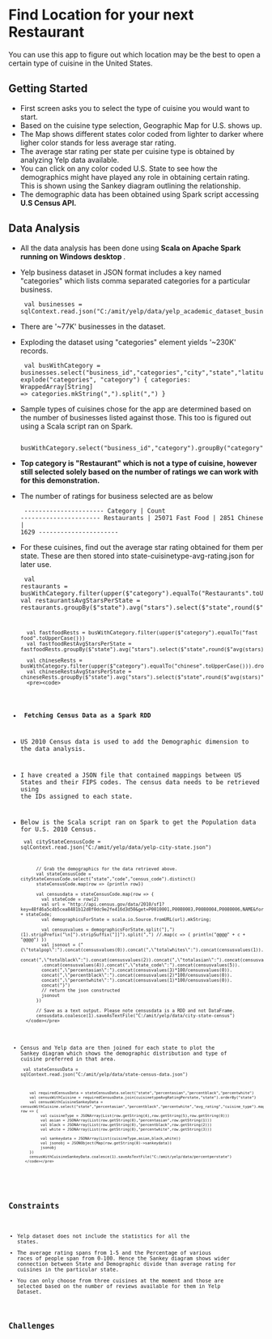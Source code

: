 # Find Location for your next Restaurant

You can use this app to figure out which location may be the best to open a certain type of cuisine in the United States.

## Getting Started

* First screen asks you to select the type of cuisine you would want to start. 
* Based on the cuisine type selection, Geographic Map for U.S. shows up.
* The Map shows different states color coded from lighter to darker where ligher color stands for less average star rating.
* The average star rating per state per cuisine type is obtained by analyzing Yelp data available.
* You can click on any color coded U.S. State to see how the demographics might have played any role in obtaining certain rating. This is shown using the Sankey diagram outlining the relationship.
* The demographic data has been obtained using Spark script accessing <b> U.S Census API. </b>


## Data Analysis

* All the data analysis has been done using <b> Scala on Apache Spark running on Windows desktop </b>.
* Yelp business dataset in JSON format includes a key named "categories" which lists comma separated categories for a particular business.
		<pre><code>
		val businesses = sqlContext.read.json("C:/amit/yelp/data/yelp_academic_dataset_business.json")
		</code></pre>
*  There are '~77K' businesses in the dataset.
*  Exploding the dataset using "categories" element yields '~230K' records.
		<pre><code>
		val busWithCategory = businesses.select("business_id","categories","city","state","latitude","longitude","stars").
		  explode("categories", "category") {
		  categories: WrappedArray[String] => categories.mkString(",").split(",") }
		</code></pre>
* Sample types of cuisines chose for the app are determined based on the number of businesses listed against those. This too is figured out using a Scala script ran on Spark.
		<pre><code>
		busWithCategory.select("business_id","category").groupBy("category").count().orderBy(desc("count")).show()
		</code></pre> 
* <b> Top category is "Restaurant" which is not a type of cuisine, however still selected solely based on the number of ratings we can work with for this demonstration. </b>
* The number of ratings for business selected are as below
		<pre><code>
		----------------------
		Category    |  Count 
		----------------------
		Restaurants |  25071
		Fast Food   |  2851
		Chinese     |  1629
		----------------------
		</code></pre>
* For these cuisines, find out the average star rating obtained for them per state. These are then stored into state-cuisinetype-avg-rating.json for later use.
		<pre><code>
		val restaurants = busWithCategory.filter(upper($"category").equalTo("Restaurants".toUpperCase())).drop("categories")
		val restaurantsAvgStarsPerState = restaurants.groupBy($"state").avg("stars").select($"state",round($"avg(stars)",2).alias("avg_star"))

		val fastfoodRests = busWithCategory.filter(upper($"category").equalTo("fast food".toUpperCase()))
		val fastfoodRestAvgStarsPerState = fastfoodRests.groupBy($"state").avg("stars").select($"state",round($"avg(stars)",2).alias("avg_star"))

		val chineseRests = busWithCategory.filter(upper($"category").equalTo("chinese".toUpperCase())).drop("categories")
		val chineseRestsAvgStarsPerState = chineseRests.groupBy($"state").avg("stars").select($"state",round($"avg(stars)",2).alias("avg_star"))
		<pre><code>
* <b> Fetching Census Data as a Spark RDD </b>
* US 2010 Census data is used to add the Demographic dimension to the data analysis. 
* I have created a JSON file that contained mappings between US States and their FIPS codes. The census data needs to be retrieved using the IDs assigned to each
state.
* Below is the Scala script ran on Spark to get the Population data for U.S. 2010 Census.
		<pre><code>
		val cityStateCensusCode = sqlContext.read.json("C:/amit/yelp/data/yelp-city-state.json")
		  
			// Grab the demographics for the data retrieved above.
			val stateCensusCode = cityStateCensusCode.select("state","code","census_code").distinct()
			stateCensusCode.map(row => {println row})
			
			val censusdata = stateCensusCode.map(row => {
			  val stateCode = row(2)
			  val url = "http://api.census.gov/data/2010/sf1?key=48f46a5c4b5cea8481b12d8f0dc9e2fe416d3d50&get=P0010001,P0080003,P0080004,P0080006,NAME&for=state:" + stateCode;
			  val demographicsForState = scala.io.Source.fromURL(url).mkString;

			  val censusvalues = demographicsForState.split("],")(1).stripPrefix("\n[").stripSuffix("]]").split(",") //.map(c => { println("@@@@" + c + "@@@@") })
			  val jsonout = ("{\"totalpop\":").concat(censusvalues(0)).concat(",\"totalwhites\":").concat(censusvalues(1)).
			  concat(",\"totalblack\":").concat(censusvalues(2)).concat(",\"totalasian\":").concat(censusvalues(3)).concat(",\"state\":")
			  .concat(censusvalues(4)).concat(",\"state_code\":").concat(censusvalues(5)).
			  concat(",\"percentasian\":").concat(censusvalues(3)*100/censusvalues(0)).
			  concat(",\"percentblack\":").concat(censusvalues(2)*100/censusvalues(0)).
			  concat(",\"percentwhite\":").concat(censusvalues(1)*100/censusvalues(0)).
			  concat("}")
			  // return the json constructed
			  jsonout
			})
			
			// Save as a text output. Please note censusdata is a RDD and not DataFrame.
			censusdata.coalesce(1).saveAsTextFile("C:/amit/yelp/data/city-state-census")
		</code></pre>
* Census and Yelp data are then joined for each state to plot the Sankey diagram which shows the demographic distribution and type of cuisine
preferred in that area.
		<pre><code>
		val stateCensusData = sqlContext.read.json("C:/amit/yelp/data/state-census-data.json")
		  
		  val requiredCensusData = stateCensusData.select("state","percentasian","percentblack","percentwhite")
		  val censusWithCuisine = requiredCensusData.join(cuisinetypeAvgRatingPerstate,"state").orderBy("state")
		  val censusWithCuisineSankeyData = censusWithCuisine.select("state","percentasian","percentblack","percentwhite","avg_rating","cuisine_type").map( row => {
			   val cuisineType = JSONArray(List(row.getString(4),row.getString(5),row.getString(0)))
			   val asian = JSONArray(List(row.getString(0),"percentasian",row.getString(1)))
			   val black = JSONArray(List(row.getString(0),"percentblack",row.getString(2)))
			   val white = JSONArray(List(row.getString(0),"percentwhite",row.getString(3)))
			   
			   val sankeydata = JSONArray(List(cuisineType,asian,black,white))
			   val jsonobj = JSONObject(Map(row.getString(0)->sankeydata))
			   jsonobj
		  })
		  censusWithCuisineSankeyData.coalesce(1).saveAsTextFile("C:/amit/yelp/data/percentperstate")
		</code></pre>

## Constraints

* Yelp dataset does not include the statistics for all the states.
* The average rating spans from 1-5 and the Percentage of various races of people span from 0-100. Hence the Sankey diagram shows wider connection between State and Demographic divide than average rating for cuisines in the particular state.
* You can only choose from three cuisines at the moment and those are selected based on the number of reviews available for them in Yelp Dataset.		
		
## Challenges